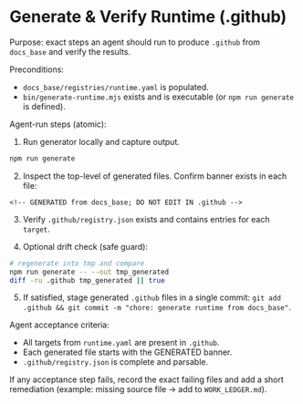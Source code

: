 # Generate & Verify Runtime (.github)

Purpose: exact steps an agent should run to produce `.github` from `docs_base` and verify the results.

Preconditions:

- `docs_base/registries/runtime.yaml` is populated.
- `bin/generate-runtime.mjs` exists and is executable (or `npm run generate` is defined).

Agent-run steps (atomic):

1. Run generator locally and capture output.

```bash
npm run generate
```

2. Inspect the top-level of generated files. Confirm banner exists in each file:

```
<!-- GENERATED from docs_base; DO NOT EDIT IN .github -->
```

3. Verify `.github/registry.json` exists and contains entries for each `target`.

4. Optional drift check (safe guard):

```bash
# regenerate into tmp and compare
npm run generate -- --out tmp_generated
diff -ru .github tmp_generated || true
```

5. If satisfied, stage generated `.github` files in a single commit: `git add .github && git commit -m "chore: generate runtime from docs_base"`.

Agent acceptance criteria:

- All targets from `runtime.yaml` are present in `.github`.
- Each generated file starts with the GENERATED banner.
- `.github/registry.json` is complete and parsable.

If any acceptance step fails, record the exact failing files and add a short remediation (example: missing source file -> add to `WORK_LEDGER.md`).
